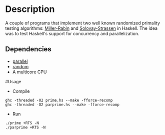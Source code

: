 # Description

A couple of programs that implement two well known randomized primality testing algorithms:
[Miller-Rabin](http://en.wikipedia.org/wiki/Miller%E2%80%93Rabin_primality_test) and 
[Solovay-Strassen](http://en.wikipedia.org/wiki/Solovay%E2%80%93Strassen_primality_test) 
in Haskell. The idea was to test Haskell's support for
concurrency and parallelization. 

## Dependencies
- [parallel](https://hackage.haskell.org/package/parallel)
- [random](https://hackage.haskell.org/package/random)
- A multicore CPU

#Usage

* Compile

```shell
ghc -threaded -O2 prime.hs --make -fforce-recomp
ghc -threaded -O2 parprime.hs --make -fforce-recomp
```

* Run

```shell
./prime +RTS -N
./parprime +RTS -N
```

